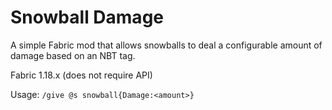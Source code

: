 # Snowball Damage
A simple Fabric mod that allows snowballs to deal a configurable amount of damage based on an NBT tag.

Fabric 1.18.x (does not require API)

Usage: `/give @s snowball{Damage:<amount>}`

